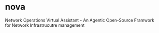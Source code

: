 # nova
Network Operations Virtual Assistant - An Agentic Open-Source Framwork for Network Infrastrucutre management
